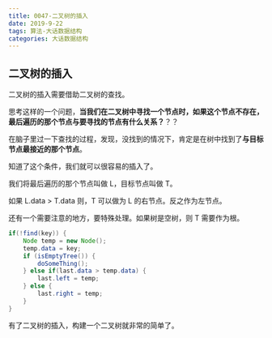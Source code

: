 ```yaml
---
title: 0047-二叉树的插入
date: 2019-9-22
tags: 算法-大话数据结构
categories: 大话数据结构
---
```




## 二叉树的插入

二叉树的插入需要借助二叉树的查找。

思考这样的一个问题，**当我们在二叉树中寻找一个节点时，如果这个节点不存在，最后遍历的那个节点与要寻找的节点有什么关系？**？？

在脑子里过一下查找的过程，发现，没找到的情况下，肯定是在树中找到了**与目标节点最接近的那个节点**。

知道了这个条件，我们就可以很容易的插入了。

我们将最后遍历的那个节点叫做 L，目标节点叫做 T。

如果 L.data > T.data 则，T 可以做为 L 的右节点。反之作为左节点。

还有一个需要注意的地方，要特殊处理。如果树是空树，则 T 需要作为根。



```java
if(!find(key)) {
    Node temp = new Node();
    temp.data = key;
    if (isEmptyTree()) {
        doSomeThing();
    } else if(last.data > temp.data) {
        last.left = temp;
    } else {
        last.right = temp;
    }
}
```



有了二叉树的插入，构建一个二叉树就非常的简单了。




